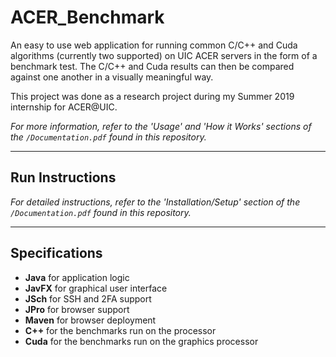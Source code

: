 # ACER_Benchmark

An easy to use web application for running common C/C++ and Cuda algorithms (currently two supported) on UIC ACER servers in the form of a benchmark test. The C/C++ and Cuda results can then be compared against one another in a visually meaningful way.

This project was done as a research project during my Summer 2019 internship for ACER@UIC.

*For more information, refer to the 'Usage' and 'How it Works' sections of the `/Documentation.pdf` found in this repository.*

---

## Run Instructions

*For detailed instructions, refer to the 'Installation/Setup' section of the `/Documentation.pdf` found in this repository.*

---

## Specifications

* **Java** for application logic
* **JavFX** for graphical user interface
* **JSch** for SSH and 2FA support
* **JPro** for browser support
* **Maven** for browser deployment
* **C++** for the benchmarks run on the processor
* **Cuda** for the benchmarks run on the graphics processor
